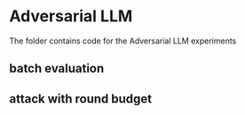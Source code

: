 # Adversarial LLM

The folder contains code for the Adversarial LLM experiments


## batch evaluation

## attack with round budget
